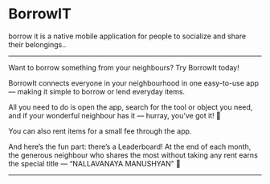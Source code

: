 # BorrowIT
borrow it is a native mobile application for people to socialize and share their belongings..


---

Want to borrow something from your neighbours?
Try BorrowIt today!

BorrowIt connects everyone in your neighbourhood in one easy-to-use app — making it simple to borrow or lend everyday items.

All you need to do is open the app, search for the tool or object you need, and if your wonderful neighbour has it — hurray, you’ve got it! 🎉

You can also rent items for a small fee through the app.

And here’s the fun part: there’s a Leaderboard!
At the end of each month, the generous neighbour who shares the most without taking any rent earns the special title — “NALLAVANAYA MANUSHYAN”  💛


---



